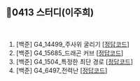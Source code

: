 ## 📘0413 스터디(이주희)
</br>

1. [백준] G4_14499_주사위 굴리기 [[정답코드]()]
2. [백준] G4_15685_드래곤 커브 [[정답코드]()]
3. [백준] G4_1504_특정한 최단 경로 [[정답코드]()]
4. [백준] G4_6497_전력난 [[정답코드]()]  
